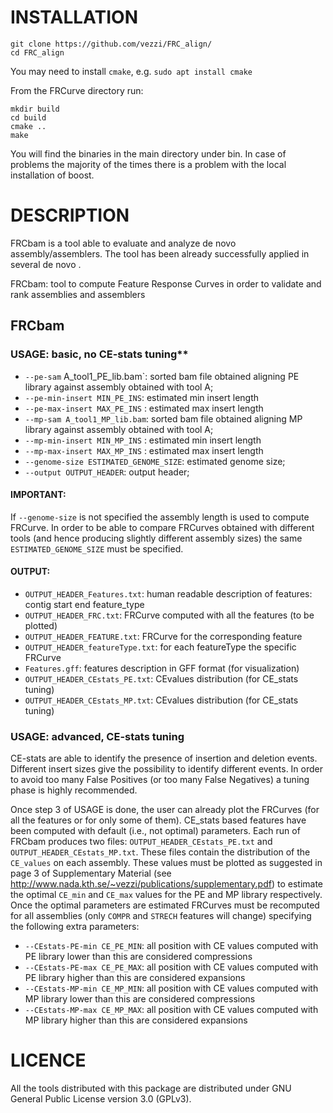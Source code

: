 INSTALLATION
==============


```
git clone https://github.com/vezzi/FRC_align/
cd FRC_align
```

You may need to install `cmake`, e.g. `sudo apt install cmake`

From the FRCurve directory run:

```
mkdir build
cd build
cmake ..
make
```

You will find the binaries in the main directory under bin. In case of problems the majority of the times there is a problem
with the local installation of boost.


DESCRIPTION
==============
 FRCbam is a tool able to evaluate and analyze de novo assembly/assemblers. The tool has been already successfully 
applied in several de novo .
 
 FRCbam: tool to compute Feature Response Curves in order to validate and rank assemblies and assemblers


FRCbam
--------------

### USAGE: basic, no CE-stats tuning**
 
* `--pe-sam` A_tool1_PE_lib.bam`: sorted bam file obtained aligning PE library against assembly obtained with tool A;
* `--pe-min-insert MIN_PE_INS`: estimated min insert length
* `--pe-max-insert MAX_PE_INS` : estimated max insert length
* `--mp-sam A_tool1_MP_lib.bam`: sorted bam file obtained aligning MP library against assembly obtained with tool A;
* `--mp-min-insert MIN_MP_INS` : estimated min insert length
* `--mp-max-insert MAX_MP_INS` : estimated max insert length
* `--genome-size ESTIMATED_GENOME_SIZE`: estimated genome size;
* `--output OUTPUT_HEADER`: output header;
	
#### IMPORTANT:

If `--genome-size` is not specified the assembly length is used to compute FRCurve. In order to be able to compare FRCurves
obtained with different tools (and hence producing slightly different assembly sizes) the same `ESTIMATED_GENOME_SIZE`
must be specified.
		
#### OUTPUT:

* `OUTPUT_HEADER_Features.txt`: human readable description of features: contig start end feature_type
* `OUTPUT_HEADER_FRC.txt`: FRCurve computed with all the features (to be plotted)
* `OUTPUT_HEADER_FEATURE.txt`: FRCurve for the corresponding feature
* `OUTPUT_HEADER_featureType.txt`: for each featureType the specific FRCurve
* `Features.gff`: features description in GFF format (for visualization)
* `OUTPUT_HEADER_CEstats_PE.txt`: CEvalues distribution (for CE_stats tuning)
* `OUTPUT_HEADER_CEstats_MP.txt`: CEvalues distribution (for CE_stats tuning)
		
### USAGE: advanced, CE-stats tuning

CE-stats are able to identify the presence of insertion and deletion events. Different insert sizes give the possibility to
identify different events. In order to avoid too many False Positives (or too many False Negatives) a tuning phase is 
highly recommended.

Once step 3 of USAGE is done, the user can already plot the FRCurves (for all the features or for only some of them).
CE_stats based features have been computed with default (i.e., not optimal) parameters. Each run of FRCbam produces two
files: `OUTPUT_HEADER_CEstats_PE.txt` and `OUTPUT_HEADER_CEstats_MP.txt`. These files contain the distribution of the `CE_values`
on each assembly. These values must be plotted as suggested in page 3 of Supplementary Material 
(see http://www.nada.kth.se/~vezzi/publications/supplementary.pdf) to estimate the optimal `CE_min` and `CE_max` values for 
 the PE and MP library respectively.
 Once the optimal parameters are estimated FRCurves must be recomputed for all assemblies (only `COMPR` and `STRECH` features
 will change) specifying the following extra parameters:
 
* `--CEstats-PE-min CE_PE_MIN`: all position with CE values computed with PE library lower than this are considered compressions
* `--CEstats-PE-max CE_PE_MAX`: all position with CE values computed with PE library higher than this are considered expansions 
* `--CEstats-MP-min CE_MP_MIN`: all position with CE values computed with MP library lower than this are considered compressions
* `--CEstats-MP-max CE_MP_MAX`: all position with CE values computed with MP library higher than this are considered expansions
 





LICENCE
==============
All the tools distributed with this package are distributed under GNU General Public License version 3.0 (GPLv3). 



